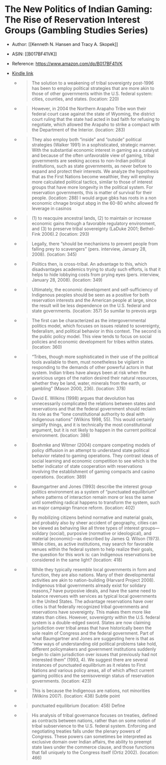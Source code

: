 # The New Politics of Indian Gaming: The Rise of Reservation Interest Groups (Gambling Studies Series)

* Author: [[Kenneth N. Hansen and Tracy A. Skopek]]
* ASIN: [[B017BF41VK]]
* Reference: https://www.amazon.com/dp/B017BF41VK
* [Kindle link](kindle://book?action=open&asin=B017BF41VK)


  - > The solution to a weakening of tribal sovereignty post-1996 has been to employ political strategies that are more akin to those of other governments within the U.S. federal system: cities, counties, and states. (location: 220)


  - > However, in 2004 the Northern Arapaho Tribe won their federal court case against the state of Wyoming, the district court ruling that the state had acted in bad faith for refusing to negotiate, which allowed the Arapaho to strike a compact with the Department of the Interior. (location: 283)


  - > They also employ both “inside” and “outside” political strategies (Walker 1991) in a sophisticated, strategic manner. With the substantial economic interest in gaming as a catalyst and because of the often unfavorable view of gaming, tribal governments are seeking access to non-Indian political institutions, such as state governments, as never before to expand and protect their interests. We analyze the hypothesis that as the First Nations become wealthier, they will employ more calculated political tactics, similar to those of interest groups that have more longevity in the political system. For reservation governments, this is matter of survival for their people. (location: 288)
    I would argue gbks has roots in a non economic chnage broigut abpg in the 60-80 whihc allowed flr leverage in casinos

  - > (1) to reacquire ancestral lands, (2) to maintain or increase economic gains through a favorable regulatory environment, and (3) to preserve tribal sovereignty (LaDuke 2001; Bethel-Fink 2006).2 (location: 293)


  - > Legally, there “should be mechanisms to prevent people from falling prey to scavengers” (pers. interview, January 28, 2008). (location: 345)


  - > Politics then, is cross-tribal. An advantage to this, which disadvantages academics trying to study such efforts, is that it helps to hide lobbying costs from prying eyes (pers. interview, January 28, 2008). (location: 349)


  - > Ultimately, the economic development and self-sufficiency of Indigenous peoples should be seen as a positive for both reservation interests and the American people at large, since the result will be less dependence on the U.S. federal and state governments. (location: 357)
    So sumilar to prevois args

  - > The first can be characterized as the intergovernmental politics model, which focuses on issues related to sovereignty, federalism, and political behavior in this context. The second is the public policy model. This view tends to focus on social policies and economic development for tribes within states. (location: 360)


  - > “Tribes, though more sophisticated in their use of the political tools available to them, must nonetheless be vigilant in responding to the demands of other powerful actors in that system. Indian tribes have always been at risk when the avaricious urges of the nation desired their natural resources, whether they be land, water, minerals from the earth, or gambling” (Mason 2000, 236). (location: 378)


  - > David E. Wilkins (1998) argues that devolution has unnecessarily complicated the relations between states and reservations and that the federal government should reclaim its role as the “lone constitutional authority to deal with indigenous nations” (Wilkins 1998, 55). This would certainly simplify things, and it is technically the most constitutional argument, but it is not likely to happen in the current political environment. (location: 386)


  - > Boehmke and Witmer (2004) compare competing models of policy diffusion in an attempt to understand state political behavior related to gaming operations. They contrast ideas of social learning and economic competition to see which is the better indicator of state cooperation with reservations involving the establishment of gaming compacts and casino operations. (location: 389)


  - > Baumgartner and Jones (1993) describe the interest group politics environment as a system of “punctuated equilibrium” where patterns of interaction remain more or less the same until something radical happens to transform the system, such as major campaign finance reform. (location: 402)


  - > By mobilizing citizens behind normative and material goals, and probably also by sheer accident of geography, cities can be viewed as behaving like all three types of interest groups—solidary (social), purposive (normative or ideological), and material (economic)—as described by James Q. Wilson (1973). While cities, as active institutions, may search for favorable venues within the federal system to help realize their goals, the question for this work is: can Indigenous reservations be considered in the same light? (location: 418)


  - > While they typically resemble local governments in form and function, they are also nations. Many of their developmental activities are akin to nation-building (Harvard Project 2008). Indigenous tribal governments already exist for solidary reasons,7 have purposive ideals, and have the same need to balance revenues with services as typical local governments in the United States. The advantage reservations have over cities is that federally recognized tribal governments and reservations have sovereignty. This makes them more like states than cities. However, sovereignty within the U.S. federal system is a double-edged sword. States are now claiming jurisdiction over tribal areas that have historically been the sole realm of Congress and the federal government. Part of what Baumgartner and Jones are suggesting here is that as “new ways of understanding old political problems take hold, different policymakers and government institutions suddenly begin to claim jurisdiction over issues that previously had not interested them” (1993, 4). We suggest there are several instances of punctuated equilibrium as it relates to First Nations and various policy areas, all of which affect current gaming politics and the semisovereign status of reservation governments. (location: 423)


  - > This is because the Indigenous are nations, not minorities (Wilkins 2007). (location: 438)
    Subtle point

  - > punctuated equilibrium (location: 458)
    Define

  - > His analysis of tribal governance focuses on treaties, defined as contracts between nations, rather than on some notion of tribal subservience to the U.S. federal system. Enforcing and negotiating treaties falls under the plenary powers of Congress. These powers can sometimes be interpreted as exclusive domain over Indian affairs, the ability to preempt state laws under the commerce clause, and those functions that fall uniquely to the Congress itself (Ortiz 2002). (location: 466)


